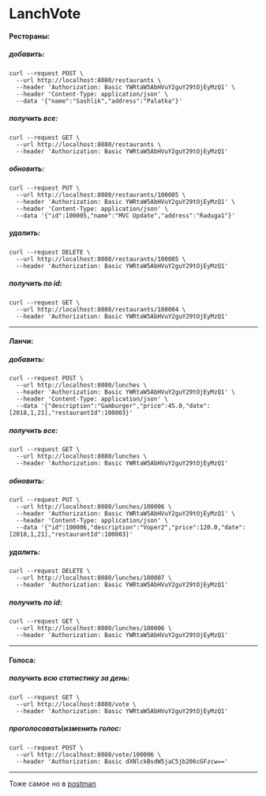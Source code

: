 # LanchVote

#### Рестораны: 


##### добавить:
    curl --request POST \
      --url http://localhost:8080/restaurants \
      --header 'Authorization: Basic YWRtaW5AbHVuY2guY29tOjEyMzQ1' \
      --header 'Content-Type: application/json' \
      --data '{"name":"Sashlik","address":"Palatka"}'

		  
##### получить все:
    curl --request GET \
      --url http://localhost:8080/restaurants \
      --header 'Authorization: Basic YWRtaW5AbHVuY2guY29tOjEyMzQ1'

##### обновить:
    curl --request PUT \
      --url http://localhost:8080/restaurants/100005 \
      --header 'Authorization: Basic YWRtaW5AbHVuY2guY29tOjEyMzQ1' \
      --header 'Content-Type: application/json' \
      --data '{"id":100005,"name":"MVC Update","address":"Raduga1"}'

##### удалить:
    curl --request DELETE \
      --url http://localhost:8080/restaurants/100005 \
      --header 'Authorization: Basic YWRtaW5AbHVuY2guY29tOjEyMzQ1'

##### получить по id:
    curl --request GET \
      --url http://localhost:8080/restaurants/100004 \
      --header 'Authorization: Basic YWRtaW5AbHVuY2guY29tOjEyMzQ1'


***
  
  
#### Ланчи:

##### добавить:
    curl --request POST \
      --url http://localhost:8080/lunches \
      --header 'Authorization: Basic YWRtaW5AbHVuY2guY29tOjEyMzQ1' \
      --header 'Content-Type: application/json' \
      --data '{"description":"Gamburger","price":45.0,"date":[2018,1,21],"restaurantId":100003}'
		  
##### получить все:
    curl --request GET \
      --url http://localhost:8080/lunches \
      --header 'Authorization: Basic YWRtaW5AbHVuY2guY29tOjEyMzQ1'

##### обновить:
    curl --request PUT \
      --url http://localhost:8080/lunches/100006 \
      --header 'Authorization: Basic YWRtaW5AbHVuY2guY29tOjEyMzQ1' \
      --header 'Content-Type: application/json' \
      --data '{"id":100006,"description":"Voper2","price":120.0,"date":[2018,1,21],"restaurantId":100003}'

##### удалить:
    curl --request DELETE \
      --url http://localhost:8080/lunches/100007 \
      --header 'Authorization: Basic YWRtaW5AbHVuY2guY29tOjEyMzQ1'

##### получить по id:
    curl --request GET \
      --url http://localhost:8080/lunches/100006 \
      --header 'Authorization: Basic YWRtaW5AbHVuY2guY29tOjEyMzQ1'

***

#### Голоса:

##### получить всю статистику за день:
    curl --request GET \
      --url http://localhost:8080/vote \
      --header 'Authorization: Basic YWRtaW5AbHVuY2guY29tOjEyMzQ1'

##### проголосовать\изменить голос:
    curl --request POST \
      --url http://localhost:8080/vote/100006 \
      --header 'Authorization: Basic dXNlckBsdW5jaC5jb206cGFzcw=='
		  
***

Тоже самое но в [postman](https://documenter.getpostman.com/view/3513801/lunch-vote/7TKgY4t)